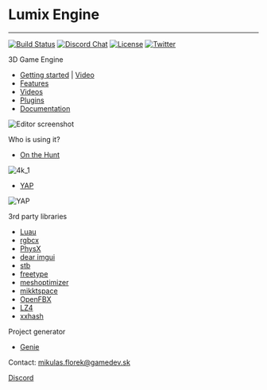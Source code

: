 # Lumix Engine
---------

[![Build Status](https://github.com/nem0/lumixengine/workflows/build/badge.svg)](https://github.com/nem0/lumixengine/actions)
[![Discord Chat](https://img.shields.io/discord/480318777943392266.svg)](https://discord.gg/RgFybs6) 
[![License](http://img.shields.io/:license-mit-blue.svg)](http://doge.mit-license.org)
[![Twitter](https://img.shields.io/twitter/url/http/shields.io.svg?style=social)](https://twitter.com/mikulasflorek)

3D Game Engine

* [Getting started](https://github.com/nem0/LumixEngine/wiki/Getting-started) | [Video](https://www.youtube.com/watch?v=OjQKTA5ia2U)
* [Features](https://github.com/nem0/LumixEngine/wiki/Features)
* [Videos](https://www.youtube.com/channel/UCtjtIy0ldsq-9siM1Gm_rXg/videos)
* [Plugins](https://github.com/nem0/LumixEngine/wiki/available-plugins)
* [Documentation](https://github.com/nem0/LumixEngine/wiki)

![Editor screenshot](https://raw.githubusercontent.com/wiki/nem0/LumixEngine/files/features/editor.jpg)

Who is using it?

* [On the Hunt](https://mikulasflorek.itch.io/on-the-hunt)

![4k_1](https://user-images.githubusercontent.com/153526/144655096-dd289dc3-c2a3-4a9d-a02c-0f55e87115aa.jpg)

* [YAP](https://mikulasflorek.itch.io/yap) 

![YAP](https://img.itch.zone/aW1nLzQ2NzExMjkucG5n/original/6nkV%2B%2B.png)

3rd party libraries

* [Luau](https://github.com/Roblox/luau)
* [rgbcx](https://github.com/richgel999/bc7enc/blob/master/rgbcx.h)
* [PhysX](https://developer.nvidia.com/physx-sdk)
* [dear imgui](https://github.com/ocornut/imgui)
* [stb](https://github.com/nothings/stb)
* [freetype](https://github.com/aseprite/freetype2)
* [meshoptimizer](https://github.com/zeux/meshoptimizer)
* [mikktspace](https://github.com/mmikk/MikkTSpace)
* [OpenFBX](https://github.com/nem0/OpenFBX/)
* [LZ4](https://github.com/lz4/lz4)
* [xxhash](https://github.com/Cyan4973/xxHash)

Project generator

* [Genie](https://github.com/bkaradzic/genie)

Contact: mikulas.florek@gamedev.sk

[Discord](https://discord.gg/RgFybs6)
